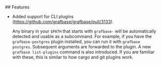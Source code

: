 ## Features

- Added support for CLI plugins (https://github.com/grafbase/grafbase/pull/3133).

  Any binary in your `$PATH` that starts with `grafbase-` will be automatically detected and usable as a subcommand. For example, if you have the `grafbase-postgres` plugin installed, you can run it with `grafbase postgres`. Subsequent arguments are forwarded to the plugin. A new `grafbase list-plugins` command is also introduced. If you are familiar with these, this is similar to how cargo and git plugins work.
